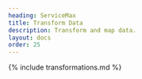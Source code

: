 ```yaml
---
heading: ServiceMax
title: Transform Data
description: Transform and map data.
layout: docs
order: 25
---
```


{% include transformations.md %}
